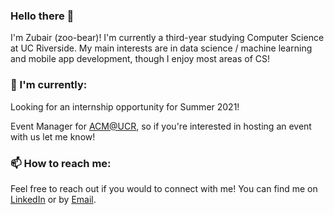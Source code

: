 ### Hello there 👋

I'm Zubair (zoo-bear)! I'm currently a third-year studying Computer Science at UC Riverside. My main interests are in data science / machine learning and mobile app development, though I enjoy most areas of CS! 

### 🌱 I'm currently:
Looking for an internship opportunity for Summer 2021!

Event Manager for [ACM@UCR](https://acmucr.org/), so if you're interested in hosting an event with us let me know!

### 📫 How to reach me:
Feel free to reach out if you would to connect with me! You can find me on [LinkedIn](https://www.linkedin.com/in/zubair-qazi/) or by [Email](mailto:zqazi004@ucr.edu).

<!--
**ZubairQazi/ZubairQazi** is a ✨ _special_ ✨ repository because its `README.md` (this file) appears on your GitHub profile.

Here are some ideas to get you started:

- 🔭 I’m currently working on ...
- 🌱 I’m currently learning ...
- 👯 I’m looking to collaborate on ...
- 🤔 I’m looking for help with ...
- 💬 Ask me about ...
- 📫 How to reach me: ...
- 😄 Pronouns: ...
- ⚡ Fun fact: ...
-->
